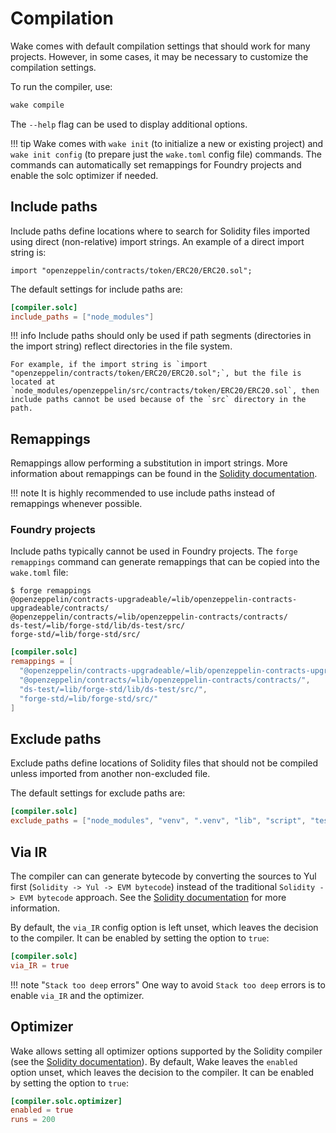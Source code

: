 # Compilation

Wake comes with default compilation settings that should work for many projects.
However, in some cases, it may be necessary to customize the compilation settings.

To run the compiler, use:
```sh
wake compile
```

The `--help` flag can be used to display additional options.

!!! tip
    Wake comes with `wake init` (to initialize a new or existing project) and `wake init config` (to prepare just the `wake.toml` config file) commands.
    The commands can automatically set remappings for Foundry projects and enable the solc optimizer if needed.

## Include paths

Include paths define locations where to search for Solidity files imported using direct (non-relative) import strings.
An example of a direct import string is:
```solidity
import "openzeppelin/contracts/token/ERC20/ERC20.sol";
```

The default settings for include paths are:
```toml title="wake.toml"
[compiler.solc]
include_paths = ["node_modules"]
```

!!! info
    Include paths should only be used if path segments (directories in the import string) reflect directories in the file system.

    For example, if the import string is `import "openzeppelin/contracts/token/ERC20/ERC20.sol";`, but the file is located at `node_modules/openzeppelin/src/contracts/token/ERC20/ERC20.sol`, then include paths cannot be used because of the `src` directory in the path.

## Remappings

Remappings allow performing a substitution in import strings. More information about remappings can be found in the [Solidity documentation](https://docs.soliditylang.org/en/latest/path-resolution.html#import-remapping).

!!! note
    It is highly recommended to use include paths instead of remappings whenever possible.

### Foundry projects

Include paths typically cannot be used in Foundry projects. The `forge remappings` command can generate remappings that can be copied into the `wake.toml` file:
```console
$ forge remappings
@openzeppelin/contracts-upgradeable/=lib/openzeppelin-contracts-upgradeable/contracts/
@openzeppelin/contracts/=lib/openzeppelin-contracts/contracts/
ds-test/=lib/forge-std/lib/ds-test/src/
forge-std/=lib/forge-std/src/
```

```toml title="wake.toml"
[compiler.solc]
remappings = [
  "@openzeppelin/contracts-upgradeable/=lib/openzeppelin-contracts-upgradeable/contracts/",
  "@openzeppelin/contracts/=lib/openzeppelin-contracts/contracts/",
  "ds-test/=lib/forge-std/lib/ds-test/src/",
  "forge-std/=lib/forge-std/src/"
]
```

## Exclude paths

Exclude paths define locations of Solidity files that should not be compiled unless imported from another non-excluded file.

The default settings for exclude paths are:
```toml title="wake.toml"
[compiler.solc]
exclude_paths = ["node_modules", "venv", ".venv", "lib", "script", "test"]
```

## Via IR

The compiler can can generate bytecode by converting the sources to Yul first (`Solidity -> Yul -> EVM bytecode`) instead of the traditional `Solidity -> EVM bytecode` approach.
See the [Solidity documentation]() for more information.

By default, the `via_IR` config option is left unset, which leaves the decision to the compiler.
It can be enabled by setting the option to `true`:
```toml title="wake.toml"
[compiler.solc]
via_IR = true
```

!!! note "`Stack too deep` errors"
    One way to avoid `Stack too deep` errors is to enable `via_IR` and the optimizer.

## Optimizer

Wake allows setting all optimizer options supported by the Solidity compiler (see the [Solidity documentation](https://docs.soliditylang.org/en/v0.8.22/using-the-compiler.html#input-description)).
By default, Wake leaves the `enabled` option unset, which leaves the decision to the compiler.
It can be enabled by setting the option to `true`:
```toml title="wake.toml"
[compiler.solc.optimizer]
enabled = true
runs = 200
```
